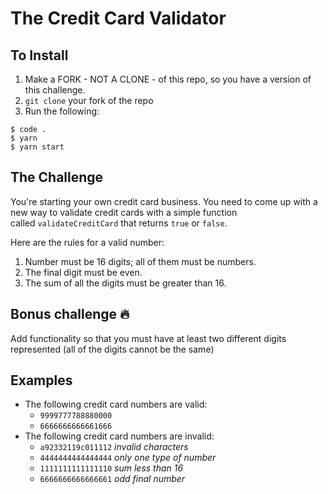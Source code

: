 # The Credit Card Validator

## To Install

1. Make a FORK - NOT A CLONE - of this repo, so you have a version of this challenge.
2. `git clone` your fork of the repo
3. Run the following:

```
$ code .
$ yarn
$ yarn start
```

## The Challenge

You're starting your own credit card business. You need to come up with a new way to validate credit cards with a simple function called `validateCreditCard` that returns `true` or `false`.

Here are the rules for a valid number:

1. Number must be 16 digits; all of them must be numbers.
2. The final digit must be even.
3. The sum of all the digits must be greater than 16.

## Bonus challenge 🔥

Add functionality so that you must have at least two different digits represented (all of the digits cannot be the same)

## Examples

- The following credit card numbers are valid:
  - `9999777788880000`
  - `6666666666661666`
- The following credit card numbers are invalid:
  - `a92332119c011112` *invalid characters*
  - `4444444444444444` *only one type of number*
  - `1111111111111110` *sum less than 16*
  - `6666666666666661` *odd final number*
